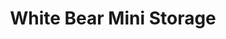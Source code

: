---
title: "White Bear Mini Storage"
url: /white-bear-lake/white-bear-mini-storage-leibel-street/
shop: Mieten
---
